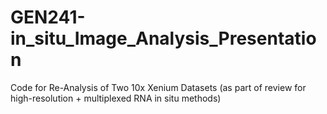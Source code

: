 # GEN241-in_situ_Image_Analysis_Presentation
Code for Re-Analysis of Two 10x Xenium Datasets (as part of review for high-resolution + multiplexed RNA in situ methods)
